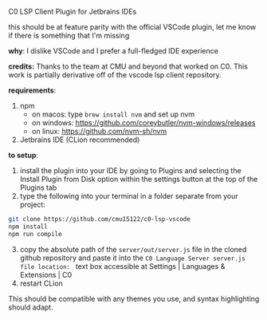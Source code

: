 C0 LSP Client Plugin for Jetbrains IDEs

this should be at feature parity with the official VSCode plugin, let me know if there is something that I'm missing

**why**:
I dislike VSCode and I prefer a full-fledged IDE experience

**credits:**
Thanks to the team at CMU and beyond that worked on C0. This work is partially derivative off of the vscode lsp client repository.

**requirements**:
1. npm
   * on macos: type `brew install nvm` and set up nvm
   * on windows: https://github.com/coreybutler/nvm-windows/releases
   * on linux: https://github.com/nvm-sh/nvm
2. Jetbrains IDE (CLion recommended)


**to setup**:
1. install the plugin into your IDE by going to Plugins and selecting the Install Plugin from Disk option within the settings button at the top of the Plugins tab
2. type the following into your terminal in a folder separate from your project:

```bash
git clone https://github.com/cmu15122/c0-lsp-vscode
npm install
npm run compile
```

3. copy the absolute path of the `server/out/server.js` file in the cloned github repository and paste it into the `C0 Language Server server.js file location: ` text box accessible at Settings | Languages & Extensions | C0
4. restart CLion

This should be compatible with any themes you use, and syntax highlighting should adapt.